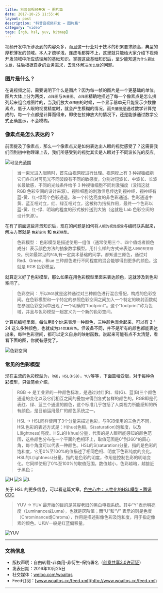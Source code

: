 ```yaml
---
title: 科普音视频开发 — 图片篇
date: 2017-10-25 11:55:40
layout: post
description: "科普音视频开发 — 图片篇"
category: "video"
tags: [rgb, hsl, yuv, bitmap]
---
```


视频开发中所涉及到的内容众多，而且这一行业对于技术的积累要求颇高，典型的厚积薄发的领域。本人才疏学浅，连皮毛都算不上，这里就只能给大家介绍下视频开发领域中所应该理解的基础知识。掌握这些基础知识后，至少能知道`为什么要这么做`，往后根据自身的业务需求，去具体解决`怎么做`的问题。 

<!--more-->

### 图片是什么？

在说视频之前，需要说明下什么是图片？因为每一帧的图片是一个更基础的单位。图片大体上分为两类，`点阵图`与`矢量图`。`点阵图`精确地描述了每一个像素点是怎么排列起来组合成图片的，当我们放大`点阵图`的时候，一个显示器单元只能显示少数像素点，低于人眼的视觉精度时，就会产生模糊的情况。而`矢量图`是通过数学计算完成的，每一个点都是计算而得来，即使在拉伸放大的情况下，还是能够通过数学公式正确显示，不会模糊。

### 像素点是怎么表达的？

前面提及了像素点，那么一个像素点又是如何表达出人眼的视觉感受了？这需要我们回到初中物理课上去，我们所感受到的视觉其实是人眼对于不同波长光的反应。

![可见光范围](http://o8p68x17d.bkt.clouddn.com/see_able_light.jpeg)

> 当一束光进入眼睛时，首先由视网膜进行处理。视网膜上有 3 种视锥细胞它们各自对可见光不同波段有不同的敏感度，分别对短波长、中波长、长波长最敏感，不同的光线条件给予 3 种视锥细胞不同刺激强度（没错这就 RGB 色彩空间的设计来源）。视锥细胞的刺激信息传达到视神经，视神经有蓝-黄、红-绿两个色彩通道，和一个传达亮度的非色彩通道。色彩通道中黄、蓝互相对立，红、绿互相对立，这被称为拮抗作用，最终一个色彩以蓝-黄、红-绿、明暗的程度的形式被传送到大脑（这就是 Lab 色彩空间的设计来源）。

在有了前面这些背景知识后，现在的问题是如何将`人眼的视觉感受`与编码联系起来，解决方案就是 `色彩空间` 和 `色彩模型`。

> 色彩模型：
> 色彩模型是描述使用一组值（通常使用三个、四个值或者颜色成分）表示颜色方法的抽象数学模型。用什么样的方式来表达`人眼的视觉感受`，例如最常见的`RGB`,有一定美术基础的同学，都知道三原色，通过对 Red、Green、Blue 三种颜色进行不同程度的混合能够得到更多的颜色。这就是 RGB 色彩模型。

就算定义好了色彩模型，那么如果在用色彩模型里面来表达颜色，这就涉及到色彩空间了。

> 色彩空间：
> 所以`RGB`就是这种通过对三种颜色进行混合搭配，构成的色彩空间。在色彩模型和一个特定的参照色彩空间之间加入一个特定的映射函数就在参照色彩空间中出现了一个明确的"footprint"。这个"footprint"称为色域，并且与色彩模型一起定义为一个新的色彩空间。

计算机编程里面，每位用8个bit来表示一种颜色，三种颜色混合起来，可以有 2 ^ 24 这么多种颜色，也就成为`24位真彩色`。但设备不同，并不是所有的颜色都能表达出来，每种色彩空间，都可以定义自身的映射函数。说起来可能有点不太清楚，看看下面的图，你就有感觉了。

![色彩空间](http://o8p68x17d.bkt.clouddn.com/Colorspace.png)

### 常见的色彩模型

现在主流的色彩模型为，`RGB`，`HSL(HSB)`，`YUV`等等，下面篇幅受限，对于每种色彩模型，只做简单介绍。

> RGB ->
> 是工业界的一种颜色标准，是通过对红(R)、绿(G)、蓝(B)三个颜色通道的变化以及它们相互之间的叠加来得到各式各样的颜色的，RGB即是代表红、绿、蓝三个通道的颜色，这个标准几乎包括了人类视力所能感知的所有颜色，是目前运用最广的颜色系统之一。

> HSL ->
> HSL同样使用了3个分量来描述色彩，与RGB使用的三色光不同，HSL色彩的表述方式是：H(hue)色相，S(saturation)饱和度，以及L(lightness)亮度。HSL的H(hue)分量，代表的是人眼所能感知的颜色范围，这些颜色分布在一个平面的色相环上，取值范围是0°到360°的圆心角，每个角度可以代表一种颜色。HSL的S(saturation)分量，指的是色彩的饱和度，它用0%至100%的值描述了相同色相、明度下色彩纯度的变化。HSL的L(lightness)分量，指的是色彩的明度，作用是控制色彩的明暗变化。它同样使用了0%至100%的取值范围。数值越小，色彩越暗，越接近于黑色；

![H](http://cdc.tencent.com/wp-content/uploads/2011/05/31.png)
![S](http://cdc.tencent.com/wp-content/uploads/2011/05/41.png)
![L](http://cdc.tencent.com/wp-content/uploads/2011/05/51.png)

关于 HSL 的更多信息，可以看这篇文章。[色生心中：人性化的HSL模型 – 腾讯CDC](http://cdc.tencent.com/2011/05/09/%E8%89%B2%E7%94%9F%E5%BF%83%E4%B8%AD%EF%BC%9A%E4%BA%BA%E6%80%A7%E5%8C%96%E7%9A%84hsl%E6%A8%A1%E5%9E%8B/)

> YUV ->
> YUV 最开始的目的是兼容老旧的黑白电视系统。其中“Y”表示明亮度（Luminance或Luma），也就是灰阶值；而“U”和“V” 表示的则是色度（Chrominance或Chroma），作用是描述影像色彩及饱和度，用于指定像素的颜色。U和V一般是红蓝偏移量。

![YUV](http://o8p68x17d.bkt.clouddn.com/161px-Barn-yuv.png)

------------------------

### 文档信息
* 版权声明：自由转载-非商用-非衍生-保持署名（[创意共享3.0许可证](http://creativecommons.org/licenses/by-nc-nd/3.0/deed.zh)）
* 发表日期：2016年10月25日
* 社交媒体：[weibo.com/woaitqs](http://weibo.com/woaitqs)
* Feed订阅：[www.woaitqs.cc/feed.xml](http://www.woaitqs.cc/feed.xml)

------------------------